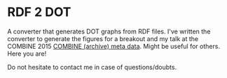 # RDF 2 DOT

A converter that generates DOT graphs from RDF files. I've written the converter to generate the figures for a breakout and my talk at the COMBINE 2015 [COMBINE (archive) meta data](http://www.slideshare.net/binfalse/combine-archive-meta-data). Might be useful for others. Here you are!

Do not hesitate to contact me in case of questions/doubts.



